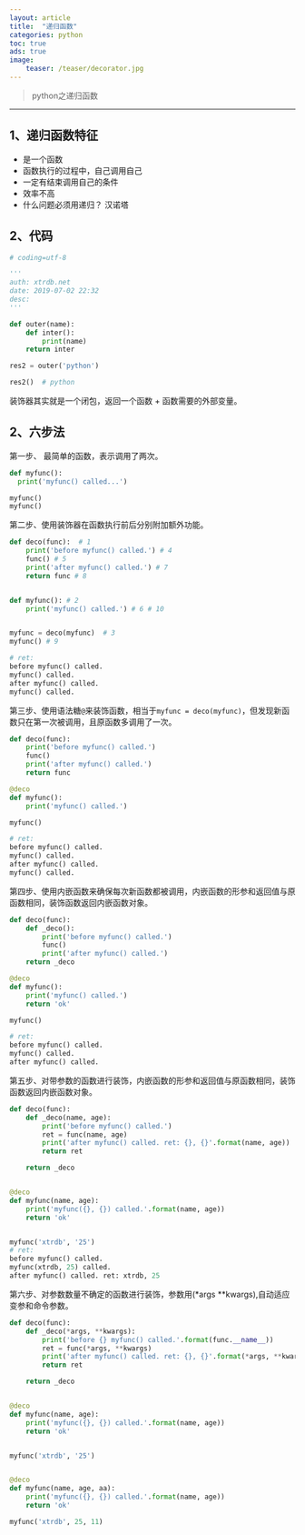 ```yaml
---
layout: article
title:  "递归函数"
categories: python
toc: true
ads: true
image:
    teaser: /teaser/decorator.jpg
---
```


> python之递归函数

---


## 1、递归函数特征
- 是一个函数  
- 函数执行的过程中，自己调用自己
- 一定有结束调用自己的条件
- 效率不高
- 什么问题必须用递归？ 汉诺塔

## 2、代码
~~~ python
# coding=utf-8

'''
auth: xtrdb.net
date: 2019-07-02 22:32
desc:
'''

def outer(name):
    def inter():
        print(name)
    return inter

res2 = outer('python')

res2()  # python
~~~
装饰器其实就是一个闭包，返回一个函数 + 函数需要的外部变量。


## 2、六步法    

第一步、 最简单的函数，表示调用了两次。
~~~ python
def myfunc():
  print('myfunc() called...')

myfunc()
myfunc()
~~~

第二步、使用装饰器在函数执行前后分别附加额外功能。
~~~ python
def deco(func):  # 1
    print('before myfunc() called.') # 4
    func() # 5
    print('after myfunc() called.') # 7
    return func # 8


def myfunc(): # 2
    print('myfunc() called.') # 6 # 10


myfunc = deco(myfunc)  # 3 
myfunc() # 9 

# ret:
before myfunc() called.
myfunc() called.
after myfunc() called.
myfunc() called.
~~~

第三步、使用语法糖`@`来装饰函数，相当于`myfunc = deco(myfunc)`，但发现新函数只在第一次被调用，且原函数多调用了一次。
~~~ python
def deco(func):
    print('before myfunc() called.')
    func()
    print('after myfunc() called.')
    return func

@deco
def myfunc():
    print('myfunc() called.')

myfunc()

# ret:
before myfunc() called.
myfunc() called.
after myfunc() called.
myfunc() called.
~~~

第四步、使用内嵌函数来确保每次新函数都被调用，内嵌函数的形参和返回值与原函数相同，装饰函数返回内嵌函数对象。
~~~ python
def deco(func):
    def _deco():
        print('before myfunc() called.')
        func()
        print('after myfunc() called.')
    return _deco

@deco
def myfunc():
    print('myfunc() called.')
    return 'ok'

myfunc()

# ret:
before myfunc() called.
myfunc() called.
after myfunc() called.
~~~

第五步、对带参数的函数进行装饰，内嵌函数的形参和返回值与原函数相同，装饰函数返回内嵌函数对象。
~~~ python
def deco(func):
    def _deco(name, age):
        print('before myfunc() called.')
        ret = func(name, age)
        print('after myfunc() called. ret: {}, {}'.format(name, age))
        return ret

    return _deco


@deco
def myfunc(name, age):
    print('myfunc({}, {}) called.'.format(name, age))
    return 'ok'


myfunc('xtrdb', '25')
# ret:
before myfunc() called.
myfunc(xtrdb, 25) called.
after myfunc() called. ret: xtrdb, 25
~~~

第六步、对参数数量不确定的函数进行装饰，参数用(*args **kwargs),自动适应变参和命令参数。
~~~ python
def deco(func):
    def _deco(*args, **kwargs):
        print('before {} myfunc() called.'.format(func.__name__))
        ret = func(*args, **kwargs)
        print('after myfunc() called. ret: {}, {}'.format(*args, **kwargs))
        return ret

    return _deco


@deco
def myfunc(name, age):
    print('myfunc({}, {}) called.'.format(name, age))
    return 'ok'


myfunc('xtrdb', '25')


@deco
def myfunc(name, age, aa):
    print('myfunc({}, {}) called.'.format(name, age))
    return 'ok'

myfunc('xtrdb', 25, 11)
~~~
